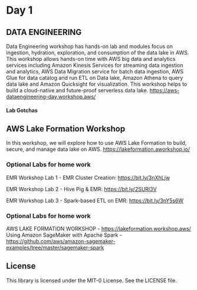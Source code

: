 # Day 1

## DATA ENGINEERING
Data Engineering workshop has hands-on lab and modules focus on ingestion, hydration, exploration, and consumption of the data lake in AWS. This workshop allows hands-on time with AWS big data and analytics services including Amazon Kinesis Services for streaming data ingestion and analytics, AWS Data Migration service for batch data ingestion, AWS Glue for data catalog and run ETL on Data lake, Amazon Athena to query data lake and Amazon Quicksight for visualization. This workshop helps to build a cloud-native and future-proof serverless data lake.
https://aws-dataengineering-day.workshop.aws/

#### Lab Gotchas

## AWS Lake Formation Workshop
In this workshop, we will explore how to use AWS Lake Formation to build, secure, and manage data lake on AWS.
https://lakeformation.aworkshop.io/

### Optional Labs for home work

EMR Workshop Lab 1 - EMR Cluster Creation: https://bit.ly/3nXhLjw

EMR Workshop Lab 2 - Hive Pig & EMR: https://bit.ly/2SURl3V

EMR Workshop Lab 3 - Spark-based ETL on EMR: https://bit.ly/3nY5s6W

### Optional Labs for home work

AWS LAKE FORMATION WORKSHOP - https://lakeformation.workshop.aws/
Using Amazon SageMaker with Apache Spark - https://github.com/aws/amazon-sagemaker-examples/tree/master/sagemaker-spark


## License

This library is licensed under the MIT-0 License. See the LICENSE file.


